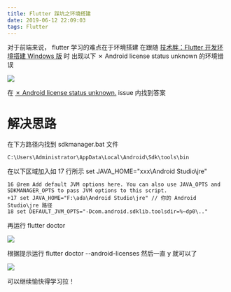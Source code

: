```yaml
---
title: Flutter 踩坑之环境搭建
date: 2019-06-12 22:09:03
tags: Flutter
---
```


对于前端来说， flutter 学习的难点在于环境搭建
在跟随 [技术胖：Flutter 开发环境搭建 Windows 版](https://jspang.com/posts/2019/01/20/flutter-base.html#%E7%AC%AC02%E8%8A%82%EF%BC%9Aflutter%E5%BC%80%E5%8F%91%E7%8E%AF%E5%A2%83%E6%90%AD%E5%BB%BAwindows%E7%89%88) 时
出现以下 ✗ Android license status unknown 的环境错误

![](https://upload-images.jianshu.io/upload_images/7094266-e2d7d273e10ecf41.png?imageMogr2/auto-orient/strip%7CimageView2/2/w/1240)

在 [✗ Android license status unknown.](https://github.com/flutter/flutter/issues/16025#) issue 内找到答案

# 解决思路

在下方路径内找到 sdkmanager.bat 文件

```
C:\Users\Administrator\AppData\Local\Android\Sdk\tools\bin
```

在以下区域加入如 17 行所示 set JAVA_HOME="xxx\Android Studio\jre"

```
16 @rem Add default JVM options here. You can also use JAVA_OPTS and SDKMANAGER_OPTS to pass JVM options to this script.
+17 set JAVA_HOME="F:\ada\Android Studio\jre" // 你的 Android Studio\jre 路径
18 set DEFAULT_JVM_OPTS="-Dcom.android.sdklib.toolsdir=%~dp0\.."
```

再运行 flutter doctor

![](https://upload-images.jianshu.io/upload_images/7094266-49d92a6402463517.png?imageMogr2/auto-orient/strip%7CimageView2/2/w/1240)

根据提示运行 flutter doctor --android-licenses
然后一直 y 就可以了

![](https://upload-images.jianshu.io/upload_images/7094266-d8ba85e97083d9cd.png?imageMogr2/auto-orient/strip%7CimageView2/2/w/1240)

可以继续愉快得学习拉！
